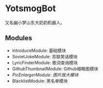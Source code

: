﻿# YotsmogBot

又名幽小梦山东大奶奶机器人。

## Modules

+ IntroduceModule: 基础模块
+ SovietJokeModule: 苏联笑话模块
+ LyricFinderModule: 歌词查询模块
+ GithubThumbnailModule: Github缩略图模块
+ *PicEnlargerModule: 图片放大模块*
+ BlacklistModule: 黑名单模块